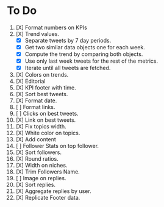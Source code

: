 # To Do

 1. [X] Format numbers on KPIs
 2. [X] Trend values.
    - [X] Separate tweets by 7 day periods.
    - [X] Get two similar data objects one for each week.
    - [X] Compute the trend by comparing both objects.
    - [X] Use only last week tweets for the rest of the metrics.
    - [X] Iterate until all tweets are fetched.

 3. [X] Colors on trends.
 4. [X] Editorial
 5. [X] KPI footer with time.
 6. [X] Sort best tweets.
 7. [X] Format date.
 8. [ ] Format links.
 9. [ ] Clicks on best tweets.
10. [X] Link on best tweets.
11. [X] Fix topics width.
12. [X] White color on topics.
13. [X] Add content
14. [ ] Follower Stats on top follower.
15. [X] Sort followers.
16. [X] Round ratios.
17. [X] Width on niches.
18. [X] Trim Followers Name.
19. [ ] Image on replies.
20. [X] Sort replies.
21. [X] Aggregate replies by user.
22. [X] Replicate Footer data.
